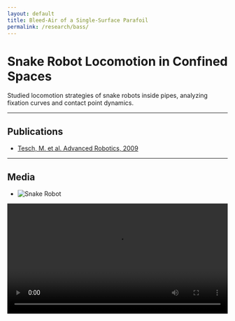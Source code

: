 ```yaml
---
layout: default
title: Bleed-Air of a Single-Surface Parafoil
permalink: /research/bass/
---
```


# Snake Robot Locomotion in Confined Spaces

Studied locomotion strategies of snake robots inside pipes, analyzing fixation curves and contact point dynamics.  

---

## Publications
- [Tesch, M. et al. Advanced Robotics, 2009](https://www.cs.cmu.edu/~mtesch/publications/Advanced_Robotics_2009.pdf)

---

## Media
- ![Snake Robot](/assets/images/res1-lab.jpg)

<video width="100%" controls>
  <source src="/assets/videos/res1.mp4" type="video/mp4">
</video>
